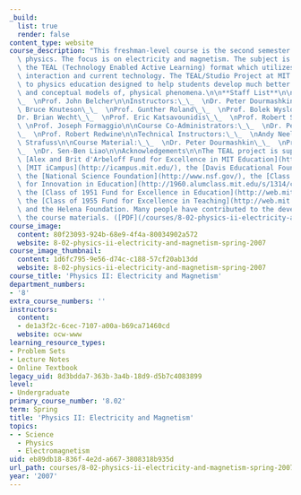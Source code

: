 ```yaml
---
_build:
  list: true
  render: false
content_type: website
course_description: "This freshman-level course is the second semester of introductory\
  \ physics. The focus is on electricity and magnetism. The subject is taught using\
  \ the TEAL (Technology Enabled Active Learning) format which utilizes small group\
  \ interaction and current technology. The TEAL/Studio Project at MIT is a new approach\
  \ to physics education designed to help students develop much better intuition about,\
  \ and conceptual models of, physical phenomena.\n\n**Staff List**\n\nVisualizations:\_\
  \_  \nProf. John Belcher\n\nInstructors:\_\_  \nDr. Peter Dourmashkin\_\_  \nProf.\
  \ Bruce Knuteson\_\_  \nProf. Gunther Roland\_\_  \nProf. Bolek Wyslouch\_\_  \n\
  Dr. Brian Wecht\_\_  \nProf. Eric Katsavounidis\_\_  \nProf. Robert Simcoe\_\_ \
  \ \nProf. Joseph Formaggio\n\nCourse Co-Administrators:\_\_  \nDr. Peter Dourmashkin\_\
  \_  \nProf. Robert Redwine\n\nTechnical Instructors:\_\_  \nAndy Neely\_\_  \nMatthew\
  \ Strafuss\n\nCourse Material:\_\_  \nDr. Peter Dourmashkin\_\_  \nProf. Eric Hudson\_\
  \_  \nDr. Sen-Ben Liao\n\nAcknowledgements\n\nThe TEAL project is supported by The\
  \ [Alex and Brit d'Arbeloff Fund for Excellence in MIT Education](http://web.mit.edu/newsoffice/1999/darb-0310.html),\
  \ [MIT iCampus](http://icampus.mit.edu/), the [Davis Educational Foundation](http://www.davisfoundations.org/site/educational.asp),\
  \ the [National Science Foundation](http://www.nsf.gov/), the [Class of 1960 Endowment\
  \ for Innovation in Education](http://1960.alumclass.mit.edu/s/1314/clubs-classes-interior.aspx?sid=1314&gid=51&pgid=2684),\
  \ the [Class of 1951 Fund for Excellence in Education](http://web.mit.edu/acadinfo/alumnifunds/about.html),\
  \ the [Class of 1955 Fund for Excellence in Teaching](http://web.mit.edu/acadinfo/alumnifunds/about.html),\
  \ and the Helena Foundation. Many people have contributed to the development of\
  \ the course materials. ([PDF](/courses/8-02-physics-ii-electricity-and-magnetism-spring-2007/resources/acknowledgements))"
course_image:
  content: 80f23093-924b-68e9-4f4a-80034902a572
  website: 8-02-physics-ii-electricity-and-magnetism-spring-2007
course_image_thumbnail:
  content: 1d6fc795-9e56-d74c-c188-57cf20ab13dd
  website: 8-02-physics-ii-electricity-and-magnetism-spring-2007
course_title: 'Physics II: Electricity and Magnetism'
department_numbers:
- '8'
extra_course_numbers: ''
instructors:
  content:
  - de1a3f2c-6cec-7107-a00a-b69ca71460cd
  website: ocw-www
learning_resource_types:
- Problem Sets
- Lecture Notes
- Online Textbook
legacy_uid: 8d3bdda7-363b-3a4b-18d9-d5b7c4083899
level:
- Undergraduate
primary_course_number: '8.02'
term: Spring
title: 'Physics II: Electricity and Magnetism'
topics:
- - Science
  - Physics
  - Electromagnetism
uid: eb89db18-836f-4e2d-a667-3808318b935d
url_path: courses/8-02-physics-ii-electricity-and-magnetism-spring-2007
year: '2007'
---
```

